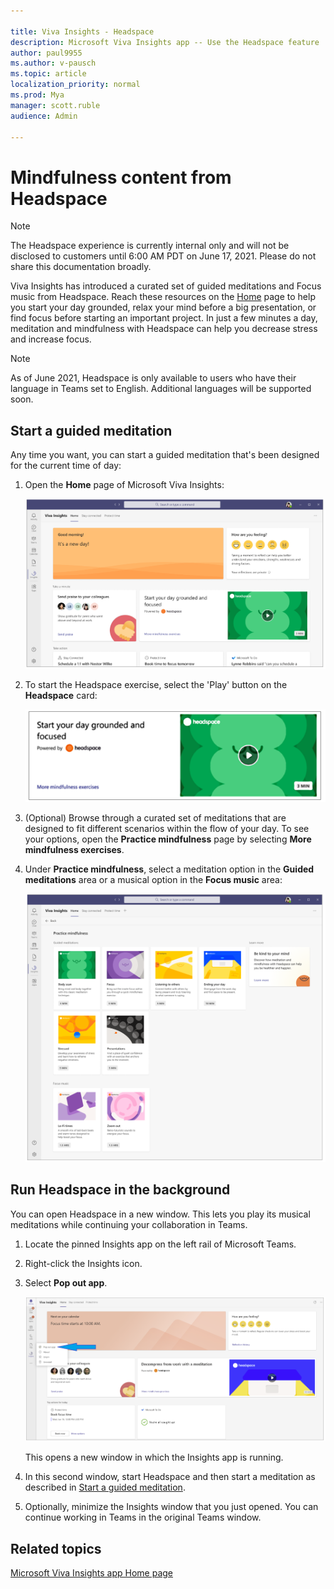 ```yaml
---

title: Viva Insights - Headspace 
description: Microsoft Viva Insights app -- Use the Headspace feature
author: paul9955
ms.author: v-pausch
ms.topic: article
localization_priority: normal 
ms.prod: Mya
manager: scott.ruble
audience: Admin

---
```


# Mindfulness content from Headspace

<!-- PUBLISH THE PAS-AM-headspace WORKING BRANCH AT 6:00 AM PDT on June 17, 2021!  -->

<!-- DELETE THE FOLLOWING NOTE BEFORE PUBLISHING THE PAS-AM-headspace WORKING BRANCH TO LIVE!  -->

> [!NOTE]
> The Headspace experience is currently internal only and will not be disclosed to customers until 6:00 AM PDT on June 17, 2021. Please do not share this documentation broadly.

Viva Insights has introduced a curated set of guided meditations and Focus music from Headspace. Reach these resources on the [Home](viva-insights-home.md) page to help you start your day grounded, relax your mind before a big presentation, or find focus before starting an important project. <!-- VERIFY WITH ANJI BUT KEEPING THIS OUT FOR NOW: A Headspace meditation to mindfully wrap up the day will also be integrated into the virtual commute. --> In just a few minutes a day, meditation and mindfulness with Headspace can help you decrease stress and increase focus.

> [!NOTE]
> As of June 2021, Headspace is only available to users who have their language in Teams set to English. Additional languages will be supported soon.  

<!-- USE THE FOLLOWING NOTE INSTEAD OF THE PREVIOUS ONE IN THE VERSION THAT GETS RELEASED PUBLICLY ON JUNE 17TH  

> [!NOTE]
> The Headspace experience will roll out starting in late June 2021 to users who have their language in Teams set to English. Additional languages will be supported soon.
-->

## Start a guided meditation

Any time you want, you can start a guided meditation that's been designed for the current time of day:

1. Open the **Home** page of Microsoft Viva Insights:

   ![Home page with Headspace](images/home-page-with-headspace.png)

2. To start the Headspace exercise, select the 'Play' button on the **Headspace** card:

   ![Headspace card](images/headspace-card-65.png)

<!-- ![Headspace is running](images/in-headspace.png) -->

3. (Optional) Browse through a curated set of meditations that are designed to fit different scenarios within the flow of your day. To see your options, open the **Practice mindfulness** page by selecting **More mindfulness exercises**.

4. Under **Practice mindfulness**, select a meditation option in the **Guided meditations** area or a musical option in the **Focus music** area:

   ![Mindfulness options is running](images/mindful-options.png)

## Run Headspace in the background

You can open Headspace in a new window. This lets you play its musical meditations while continuing your collaboration in Teams.

1. Locate the pinned Insights app on the left rail of Microsoft Teams.

2. Right-click the Insights icon.

3. Select **Pop out app**.

   ![Pop-out Headspace app](images/to-pop-out-2.png)

   This opens a new window in which the Insights app is running.

4. In this second window, start Headspace and then start a meditation as described in [Start a guided meditation](#start-a-guided-meditation).

5. Optionally, minimize the Insights window that you just opened. You can continue working in Teams in the original Teams window.

## Related topics

[Microsoft Viva Insights app Home page](viva-insights-home.md)

